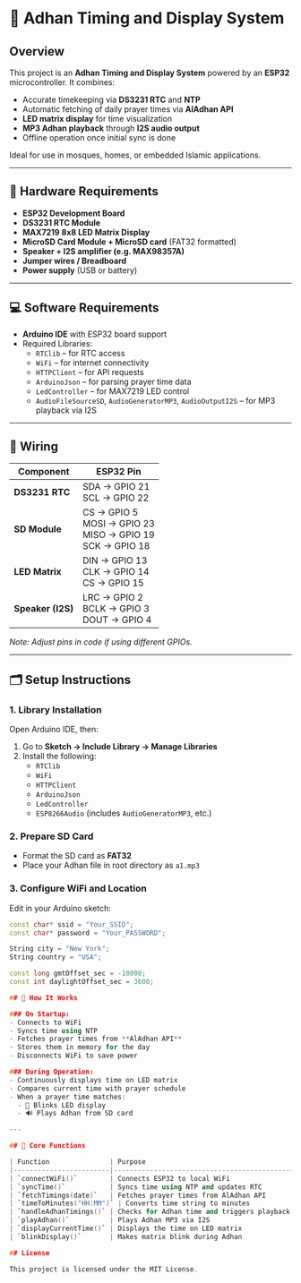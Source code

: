 # 🕌 Adhan Timing and Display System

## Overview

This project is an **Adhan Timing and Display System** powered by an **ESP32** microcontroller. It combines:

- Accurate timekeeping via **DS3231 RTC** and **NTP**
- Automatic fetching of daily prayer times via **AlAdhan API**
- **LED matrix display** for time visualization
- **MP3 Adhan playback** through **I2S audio output**
- Offline operation once initial sync is done

Ideal for use in mosques, homes, or embedded Islamic applications.

---

## 🧰 Hardware Requirements

- **ESP32 Development Board**
- **DS3231 RTC Module**
- **MAX7219 8x8 LED Matrix Display**
- **MicroSD Card Module + MicroSD card** (FAT32 formatted)
- **Speaker + I2S amplifier (e.g. MAX98357A)**
- **Jumper wires / Breadboard**
- **Power supply** (USB or battery)

---

## 💻 Software Requirements

- **Arduino IDE** with ESP32 board support
- Required Libraries:
  - `RTClib` – for RTC access
  - `WiFi` – for internet connectivity
  - `HTTPClient` – for API requests
  - `ArduinoJson` – for parsing prayer time data
  - `LedController` – for MAX7219 LED control
  - `AudioFileSourceSD`, `AudioGeneratorMP3`, `AudioOutputI2S` – for MP3 playback via I2S

---

## 🔌 Wiring

| Component      | ESP32 Pin        |
|----------------|------------------|
| **DS3231 RTC** | SDA → GPIO 21<br>SCL → GPIO 22 |
| **SD Module**  | CS → GPIO 5<br>MOSI → GPIO 23<br>MISO → GPIO 19<br>SCK → GPIO 18 |
| **LED Matrix** | DIN → GPIO 13<br>CLK → GPIO 14<br>CS → GPIO 15 |
| **Speaker (I2S)** | LRC → GPIO 2<br>BCLK → GPIO 3<br>DOUT → GPIO 4 |

_Note: Adjust pins in code if using different GPIOs._

---

## 🗂️ Setup Instructions

### 1. Library Installation

Open Arduino IDE, then:

1. Go to **Sketch → Include Library → Manage Libraries**
2. Install the following:
   - `RTClib`
   - `WiFi`
   - `HTTPClient`
   - `ArduinoJson`
   - `LedController`
   - `ESP8266Audio` (includes `AudioGeneratorMP3`, etc.)

### 2. Prepare SD Card

- Format the SD card as **FAT32**
- Place your Adhan file in root directory as `a1.mp3`

### 3. Configure WiFi and Location

Edit in your Arduino sketch:

```cpp
const char* ssid = "Your_SSID";
const char* password = "Your_PASSWORD";

String city = "New York";
String country = "USA";

const long gmtOffset_sec = -18000;
const int daylightOffset_sec = 3600;

## 🚀 How It Works

### On Startup:
- Connects to WiFi  
- Syncs time using NTP  
- Fetches prayer times from **AlAdhan API**  
- Stores them in memory for the day  
- Disconnects WiFi to save power  

### During Operation:
- Continuously displays time on LED matrix  
- Compares current time with prayer schedule  
- When a prayer time matches:
  - 🔁 Blinks LED display  
  - 🔊 Plays Adhan from SD card  

---

## 🧠 Core Functions

| Function               | Purpose                                      |
|------------------------|----------------------------------------------|
| `connectWiFi()`        | Connects ESP32 to local WiFi                 |
| `syncTime()`           | Syncs time using NTP and updates RTC         |
| `fetchTimings(date)`   | Fetches prayer times from AlAdhan API        |
| `timeToMinutes("HH:MM")` | Converts time string to minutes            |
| `handleAdhanTimings()` | Checks for Adhan time and triggers playback  |
| `playAdhan()`          | Plays Adhan MP3 via I2S                      |
| `displayCurrentTime()` | Displays the time on LED matrix              |
| `blinkDisplay()`       | Makes matrix blink during Adhan              |

## License

This project is licensed under the MIT License.